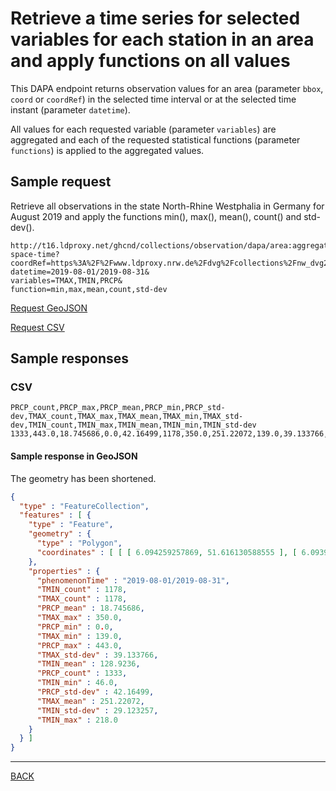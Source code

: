 # Retrieve a time series for selected variables for each station in an area and apply functions on all values

This DAPA endpoint returns observation values for an area (parameter `bbox`, `coord` or `coordRef`) in the selected time interval or at the selected time instant (parameter `datetime`). 

All values for each requested variable (parameter `variables`) are aggregated and each of the requested statistical functions (parameter `functions`) is applied to the aggregated values.

## Sample request

Retrieve all observations in the state North-Rhine Westphalia in Germany for August 2019 and apply the functions min(), max(), mean(), count() and std-dev().

```text
http://t16.ldproxy.net/ghcnd/collections/observation/dapa/area:aggregate-space-time?
coordRef=https%3A%2F%2Fwww.ldproxy.nrw.de%2Fdvg%2Fcollections%2Fnw_dvg2_bld%2Fitems%2Fnw_dvg2_bld.05000000&
datetime=2019-08-01/2019-08-31&
variables=TMAX,TMIN,PRCP&
function=min,max,mean,count,std-dev
```

[Request GeoJSON](http://t16.ldproxy.net/ghcnd/collections/observation/dapa/area:aggregate-space-time?coordRef=https%3A%2F%2Fwww.ldproxy.nrw.de%2Fdvg%2Fcollections%2Fnw_dvg2_bld%2Fitems%2Fnw_dvg2_bld.05000000&datetime=2019-08-01/2019-08-31&variables=TMAX,TMIN,PRCP&functions=min,max,mean,count,std-dev&f=json)

[Request CSV](http://t16.ldproxy.net/ghcnd/collections/observation/dapa/area:aggregate-space-time?coordRef=https%3A%2F%2Fwww.ldproxy.nrw.de%2Fdvg%2Fcollections%2Fnw_dvg2_bld%2Fitems%2Fnw_dvg2_bld.05000000&datetime=2019-08-01/2019-08-31&variables=TMAX,TMIN,PRCP&functions=min,max,mean,count,std-dev&f=json)

## Sample responses

### CSV

```csv
PRCP_count,PRCP_max,PRCP_mean,PRCP_min,PRCP_std-dev,TMAX_count,TMAX_max,TMAX_mean,TMAX_min,TMAX_std-dev,TMIN_count,TMIN_max,TMIN_mean,TMIN_min,TMIN_std-dev
1333,443.0,18.745686,0.0,42.16499,1178,350.0,251.22072,139.0,39.133766,1178,218.0,128.9236,46.0,29.123257
```

#### Sample response in GeoJSON

The geometry has been shortened.

```json
{
  "type" : "FeatureCollection",
  "features" : [ {
    "type" : "Feature",
    "geometry" : {
      "type" : "Polygon",
      "coordinates" : [ [ [ 6.094259257869, 51.616130588555 ], [ 6.093923825039, 51.622147469348 ], ... ] ]
    },
    "properties" : {
      "phenomenonTime" : "2019-08-01/2019-08-31",
      "TMIN_count" : 1178,
      "TMAX_count" : 1178,
      "PRCP_mean" : 18.745686,
      "TMAX_max" : 350.0,
      "PRCP_min" : 0.0,
      "TMAX_min" : 139.0,
      "PRCP_max" : 443.0,
      "TMAX_std-dev" : 39.133766,
      "TMIN_mean" : 128.9236,
      "PRCP_count" : 1333,
      "TMIN_min" : 46.0,
      "PRCP_std-dev" : 42.16499,
      "TMAX_mean" : 251.22072,
      "TMIN_std-dev" : 29.123257,
      "TMIN_max" : 218.0
    }
  } ]
}
```

---
[BACK](README.md)
